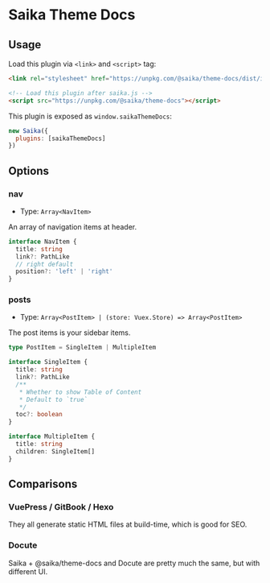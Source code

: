 # Saika Theme Docs

## Usage

Load this plugin via `<link>` and `<script>` tag:

```html
<link rel="stylesheet" href="https://unpkg.com/@saika/theme-docs/dist/index.css">

<!-- Load this plugin after saika.js -->
<script src="https://unpkg.com/@saika/theme-docs"></script>
```

This plugin is exposed as `window.saikaThemeDocs`:

```js
new Saika({
  plugins: [saikaThemeDocs]
})
```

## Options

### nav

- Type: `Array<NavItem>`

An array of navigation items at header.

```ts
interface NavItem {
  title: string
  link?: PathLike
  // right default
  position?: 'left' | 'right'
}
```

### posts

- Type: `Array<PostItem> | (store: Vuex.Store) => Array<PostItem>`

The post items is your sidebar items.

```ts
type PostItem = SingleItem | MultipleItem

interface SingleItem {
  title: string
  link?: PathLike
  /**
   * Whether to show Table of Content
   * Default to `true`
   */
  toc?: boolean
}

interface MultipleItem {
  title: string
  children: SingleItem[]
}

```

## Comparisons

### VuePress / GitBook / Hexo

They all generate static HTML files at build-time, which is good for SEO.

### Docute

Saika + @saika/theme-docs and Docute are pretty much the same, but with different UI.
